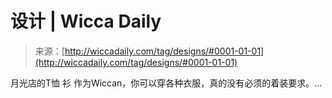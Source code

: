 <!--yml

类别：未分类

日期：2024-06-12 18:25:09

-->

# 设计 | Wicca Daily

> 来源：[http://wiccadaily.com/tag/designs/#0001-01-01](http://wiccadaily.com/tag/designs/#0001-01-01)

月光店的T恤 衫 作为Wiccan，你可以穿各种衣服，真的没有必须的着装要求。…
